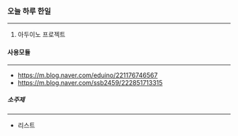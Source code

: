 
### 오늘 하루 한일
---
1. 아두이노  프로젝트

#### 사용모듈
---
- https://m.blog.naver.com/eduino/221176746567
- https://m.blog.naver.com/ssb2459/222851713315

##### 소주제 
---
- 리스트
